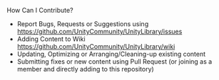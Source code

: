 How Can I Contribute?

- Report Bugs, Requests or Suggestions using https://github.com/UnityCommunity/UnityLibrary/issues
- Adding Content to Wiki https://github.com/UnityCommunity/UnityLibrary/wiki
- Updating, Optimizing or Arranging/Cleaning-up existing content
- Submitting fixes or new content using Pull Request (or joining as a member and directly adding to this repository)
